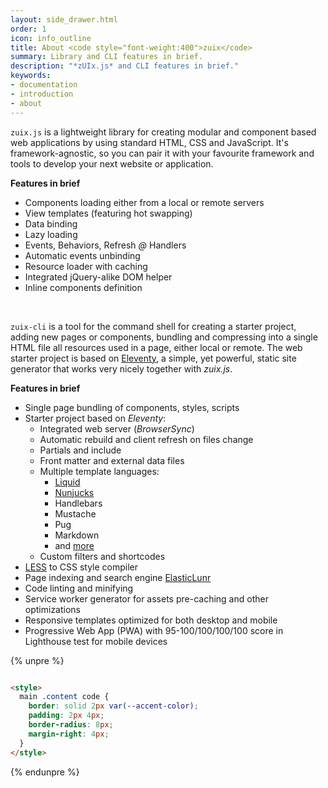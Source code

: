 ```yaml
---
layout: side_drawer.html
order: 1
icon: info_outline
title: About <code style="font-weight:400">zuix</code>
summary: Library and CLI features in brief.
description: "*zUIx.js* and CLI features in brief."
keywords:
- documentation
- introduction
- about
---
```


`zuix.js` is a lightweight library for creating modular and component based web applications
by using standard HTML, CSS and JavaScript.
It's framework-agnostic, so you can pair it with your favourite framework and tools
to develop your next website or application.

**Features in brief**
- Components loading either from a local or remote servers
- View templates (featuring hot swapping)
- Data binding
- Lazy loading
- Events, Behaviors, Refresh *@* Handlers
- Automatic events unbinding
- Resource loader with caching
- Integrated jQuery-alike DOM helper
- Inline components definition


&nbsp;

`zuix-cli` is a tool for the command shell for creating a starter project, adding new pages or components,
bundling and compressing into a single HTML file all resources used in a page, either local or remote.
The web starter project is based on [Eleventy](https://11ty.dev/), a simple, yet powerful, static site generator
that works very nicely together with *zuix.js*.

**Features in brief**

- Single page bundling of components, styles, scripts
- Starter project based on *Eleventy*:
  * Integrated web server (*BrowserSync*)
  * Automatic rebuild and client refresh on files change
  * Partials and include
  * Front matter and external data files
  * Multiple template languages:
    - [Liquid](https://shopify.github.io/liquid/basics/introduction/)
    - [Nunjucks](https://mozilla.github.io/nunjucks/templating.html)
    - Handlebars
    - Mustache
    - Pug
    - Markdown
    - and [more](https://11ty.dev/docs/)
  * Custom filters and shortcodes
- [LESS](https://lesscss.org/) to CSS style compiler
- Page indexing and search engine [ElasticLunr](http://elasticlunr.com/)
- Code linting and minifying
- Service worker generator for assets pre-caching and other optimizations
- Responsive templates optimized for both desktop and mobile
- Progressive Web App (PWA) with 95-100/100/100/100 score in Lighthouse test for mobile devices


{% unpre %}
```html

<style>
  main .content code {
    border: solid 2px var(--accent-color);
    padding: 2px 4px;
    border-radius: 8px;
    margin-right: 4px;
  }
</style>
```
{% endunpre %}
